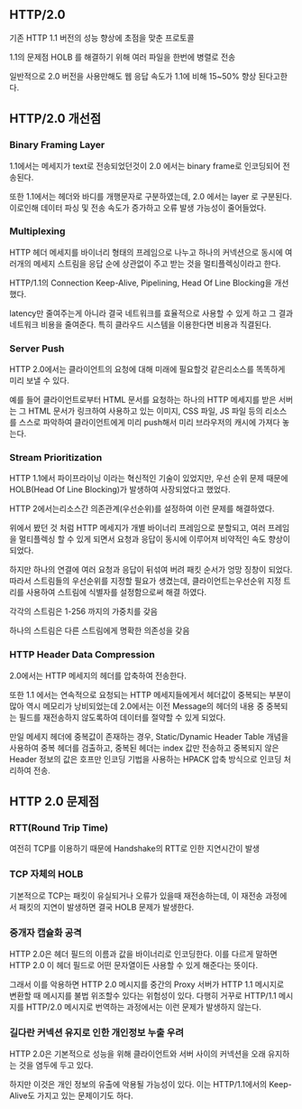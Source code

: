 ## HTTP/2.0

기존 HTTP 1.1 버전의 성능 향상에 초점을 맞춘 프로토콜

1.1의 문제점 HOLB 를 해결하기 위해 여러 파일을 한번에 병렬로 전송

일반적으로 2.0 버전을 사용만해도 웹 응답 속도가 1.1에 비해 15~50% 향상 된다고한다.

## HTTP/2.0 개선점

### Binary Framing Layer

1.1에서는 메세지가 text로 전송되었던것이 2.0 에서는 binary frame로 인코딩되어 전송된다.

또한 1.1에서는 헤더와 바디를 개행문자로 구분하였는데, 2.0 에서는 layer 로 구분된다. 이로인해 데이터 파싱 및 전송 속도가 증가하고 오류 발생 가능성이 줄어들었다.

### Multiplexing

HTTP 헤더 메세지를 바이너리 형태의 프레임으로 나누고 하나의 커넥션으로 동시에 여러개의 메세지 스트림을 응답 순에 상관없이 주고 받는 것을 멀티플렉싱이라고 한다.

HTTP/1.1의 Connection Keep-Alive, Pipelining, Head Of Line Blocking을 개선했다.

latency만 줄여주는게 아니라 결국 네트워크를 효율적으로 사용할 수 있게 하고 그 결과 네트워크 비용을 줄여준다. 특히 클라우드 시스템을 이용한다면 비용과 직결된다.

### Server Push

HTTP 2.0에서는 클라이언트의 요청에 대해 미래에 필요할것 같은리소스를 똑똑하게 미리 보낼 수 있다.

예를 들어 클라이언트로부터 HTML 문서를 요청하는 하나의 HTTP 메세지를 받은 서버는 그 HTML 문서가 링크하여 사용하고 있는 이미지, CSS 파일, JS 파일 등의 리소스를 스스로 파악하여 클라이언트에게 미리 push해서 미리 브라우저의 캐시에 가져다 놓는다.

### Stream Prioritization

HTTP 1.1에서 파이프라이닝 이라는 혁신적인 기술이 있었지만, 우선 순위 문제 때문에 HOLB(Head Of Line Blocking)가 발생하여 사장되었다고 했었다.

HTTP 2에서는리소스간 의존관계(우선순위)를 설정하여 이런 문제를 해결하였다.

위에서 봤던 것 처럼 HTTP 메세지가 개별 바이너리 프레임으로 분할되고, 여러 프레임을 멀티플렉싱 할 수 있게 되면서 요청과 응답이 동시에 이루어져 비약적인 속도 향상이 되었다.

하지만 하나의 연결에 여러 요청과 응답이 뒤섞여 버려 패킷 순서가 엉망 징창이 되었다. 따라서 스트림들의 우선순위를 지정할 필요가 생겼는데, 클라이언트는우선순위 지정 트리를 사용하여 스트림에 식별자를 설정함으로써 해결 하였다.

각각의 스트림은 1-256 까지의 가중치를 갖음

하나의 스트림은 다른 스트림에게 명확한 의존성을 갖음

### HTTP Header Data Compression

2.0에서는 HTTP 메세지의 헤더를 압축하여 전송한다.

또한 1.1 에서는 연속적으로 요청되는 HTTP 메세지들에게서 헤더값이 중복되는 부분이 많아 역시 메모리가 낭비되었는데 2.0에서는 이전 Message의 헤더의 내용 중 중복되는 필드를 재전송하지 않도록하여 데이터를 절약할 수 있게 되었다.

만일 메세지 헤더에 중복값이 존재하는 경우, Static/Dynamic Header Table 개념을 사용하여 중복 헤더를 검출하고, 중복된 헤더는 index 값만 전송하고 중복되지 않은 Header 정보의 값은 호프만 인코딩 기법을 사용하는 HPACK 압축 방식으로 인코딩 처리하여 전송.

## HTTP 2.0 문제점

### RTT(Round Trip Time)

여전히 TCP를 이용하기 때문에 Handshake의 RTT로 인한 지연시간이 발생

### TCP 자체의 HOLB

기본적으로 TCP는 패킷이 유실되거나 오류가 있을때 재전송하는데, 이 재전송 과정에서 패킷의 지연이 발생하면 결국 HOLB 문제가 발생한다.

### 중개자 캡슐화 공격

HTTP 2.0은 헤더 필드의 이름과 값을 바이너리로 인코딩한다. 이를 다르게 말하면 HTTP 2.0 이 헤더 필드로 어떤 문자열이든 사용할 수 있게 해준다는 뜻이다.

그래서 이를 악용하면 HTTP 2.0 메시지를 중간의 Proxy 서버가 HTTP 1.1 메시지로 변환할 때 메시지를 불법 위조할수 있다는 위험성이 있다. 다행히 거꾸로 HTTP/1.1 메시지를 HTTP/2.0 메시지로 번역하는 과정에서는 이런 문제가 발생하지 않는다.

### 길다란 커넥션 유지로 인한 개인정보 누출 우려

HTTP 2.0은 기본적으로 성능을 위해 클라이언트와 서버 사이의 커넥션을 오래 유지하는 것을 염두에 두고 있다.

하지만 이것은 개인 정보의 유출에 악용될 가능성이 있다. 이는 HTTP/1.1에서의 Keep-Alive도 가지고 있는 문제이기도 하다.
